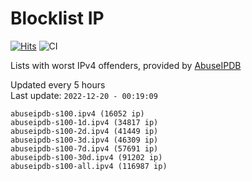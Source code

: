 # Blocklist IP

[![Hits](https://hits.seeyoufarm.com/api/count/incr/badge.svg?url=https%3A%2F%2Fgithub.com%2Fborestad%2Fblocklist-ip%2F&count_bg=%2379C83D&title_bg=%23555555&icon=&icon_color=%23E7E7E7&title=hits&edge_flat=false)](https://hits.seeyoufarm.com)  ![CI](https://img.shields.io/github/workflow/status/borestad/blocklist-ip/CI?style=flat-square)

Lists with worst IPv4 offenders, provided by [AbuseIPDB](https://www.abuseipdb.com/)

<!-- FOOTER-PLACEHOLDER -->
Updated every 5 hours<br>
Last update: `2022-12-20 - 00:19:09`
```
abuseipdb-s100.ipv4 (16052 ip)
abuseipdb-s100-1d.ipv4 (34817 ip)
abuseipdb-s100-2d.ipv4 (41449 ip)
abuseipdb-s100-3d.ipv4 (46309 ip)
abuseipdb-s100-7d.ipv4 (57691 ip)
abuseipdb-s100-30d.ipv4 (91202 ip)
abuseipdb-s100-all.ipv4 (116987 ip)
```
